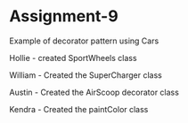 # Assignment-9
Example of decorator pattern using Cars

Hollie - created SportWheels class

William - Created the SuperCharger class

Austin - Created the AirScoop decorator class

Kendra - Created the paintColor class
